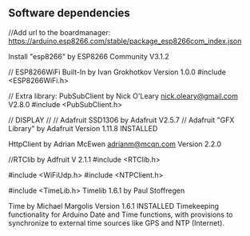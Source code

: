 ## Software dependencies

//Add url to the boardmanager:
https://arduino.esp8266.com/stable/package_esp8266com_index.json

Install "esp8266" by ESP8266 Community V3.1.2

// ESP8266WiFi Built-In by Ivan Grokhotkov Version 1.0.0
#include <ESP8266WiFi.h> 

// Extra library: PubSubClient by Nick O'Leary <nick.oleary@gmail.com>  V2.8.0
#include <PubSubClient.h>


// DISPLAY
//
// Adafruit SSD1306 by Adafruit V2.5.7
// Adafruit "GFX Library" by Adafruit Version 1.11.8 INSTALLED


HttpClient by Adrian McEwen <adrianm@mcqn.com> Version 2.2.0


//RTClib by Adfruit V 2.1.1
#include <RTClib.h>


#include <WiFiUdp.h>
#include <NTPClient.h>

#include <TimeLib.h>
Timelib 1.6.1 by Paul Stoffregen

Time by Michael Margolis Version 1.6.1 INSTALLED
Timekeeping functionality for Arduino Date and Time functions, with provisions to synchronize to external time sources like GPS and NTP (Internet).